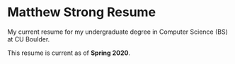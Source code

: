 # Matthew Strong Resume
My current resume for my undergraduate degree in Computer Science (BS) at CU Boulder.

This resume is current as of <b>Spring 2020</b>.
